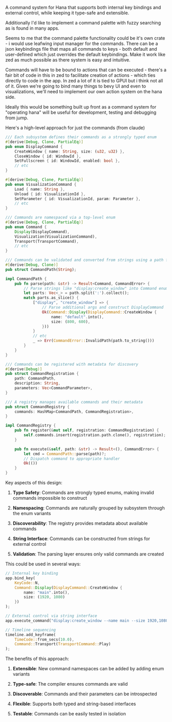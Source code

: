 A command system for Hana that supports both internal key bindings and external control, while keeping it type-safe and extensible.

Additionally I'd like to implement a command palette with fuzzy searching as is found in many apps.

Seems to me that the command palette functionality could be it's own crate - i would use leafwing input manager for the commands. There can be a json keybindings file that maps all commands to keys - both default and user-defined which just overrides the default keybindings. Make it work like zed as much possible as there system is easy and intuitive.

Commands will have to be bound to actions that can be executed - there's a fair bit of code in this in zed to facilitate creation of actions - which ties directly to code in the app.  In zed a lot of it is tied to GPUI but i think not all of it. Given we're going to bind many things to bevy UI and even to visualizations, we'll need to implement our own action system on the hana side.

Ideally this would be something built up front as a command system for "operating hana" will be useful for development, testing and debugging from jump.

Here's a high-level approach for just the commands (from claude)

```rust
/// Each subsystem defines their commands as a strongly typed enum
#[derive(Debug, Clone, PartialEq)]
pub enum DisplayCommand {
    CreateWindow { name: String, size: (u32, u32) },
    CloseWindow { id: WindowId },
    SetFullscreen { id: WindowId, enabled: bool },
    // etc
}

#[derive(Debug, Clone, PartialEq)]
pub enum VisualizationCommand {
    Load { name: String },
    Unload { id: VisualizationId },
    SetParameter { id: VisualizationId, param: Parameter },
    // etc
}

/// Commands are namespaced via a top-level enum
#[derive(Debug, Clone, PartialEq)]
pub enum Command {
    Display(DisplayCommand),
    Visualization(VisualizationCommand),
    Transport(TransportCommand),
    // etc
}

/// Commands can be validated and converted from strings using a path format
#[derive(Debug, Clone)]
pub struct CommandPath(String);

impl CommandPath {
    pub fn parse(path: &str) -> Result<Command, CommandError> {
        // Parse strings like "display:create_window" into Command enum
        let parts: Vec<_> = path.split(':').collect();
        match parts.as_slice() {
            ["display", "create_window"] => {
                // Parse additional args and construct DisplayCommand
                Ok(Command::Display(DisplayCommand::CreateWindow {
                    name: "default".into(),
                    size: (800, 600),
                }))
            }
            // etc
            _ => Err(CommandError::InvalidPath(path.to_string()))
        }
    }
}

/// Commands can be registered with metadata for discovery
#[derive(Debug)]
pub struct CommandRegistration {
    path: CommandPath,
    description: String,
    parameters: Vec<CommandParameter>,
}

/// A registry manages available commands and their metadata
pub struct CommandRegistry {
    commands: HashMap<CommandPath, CommandRegistration>,
}

impl CommandRegistry {
    pub fn register(&mut self, registration: CommandRegistration) {
        self.commands.insert(registration.path.clone(), registration);
    }

    pub fn execute(&self, path: &str) -> Result<(), CommandError> {
        let cmd = CommandPath::parse(path)?;
        // Dispatch command to appropriate handler
        Ok(())
    }
}
```

Key aspects of this design:

1. **Type Safety**: Commands are strongly typed enums, making invalid commands impossible to construct

2. **Namespacing**: Commands are naturally grouped by subsystem through the enum variants

3. **Discoverability**: The registry provides metadata about available commands

4. **String Interface**: Commands can be constructed from strings for external control

5. **Validation**: The parsing layer ensures only valid commands are created

This could be used in several ways:

```rust
// Internal key binding
app.bind_key(
    KeyCode::N,
    Command::Display(DisplayCommand::CreateWindow {
        name: "main".into(),
        size: (1920, 1080)
    })
);

// External control via string interface
app.execute_command("display:create_window --name main --size 1920,1080")?;

// Timeline sequencing
timeline.add_keyframe(
    TimeCode::from_secs(10.0),
    Command::Transport(TransportCommand::Play)
);
```

The benefits of this approach:

1. **Extensible**: New command namespaces can be added by adding enum variants

2. **Type-safe**: The compiler ensures commands are valid

3. **Discoverable**: Commands and their parameters can be introspected

4. **Flexible**: Supports both typed and string-based interfaces

5. **Testable**: Commands can be easily tested in isolation
